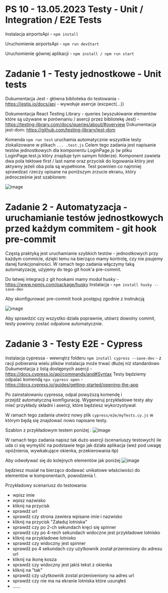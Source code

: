 # PS 10 - 13.05.2023 Testy - Unit / Integration / E2E Tests

Instalacja airportsApi - `npm install`

Uruchomienie airportsApi - `npm run devStart`

Uruchomienie gównej aplikacji - `npm install / npm run start`

# Zadanie 1 - Testy jednostkowe - Unit tests
Dukumentacja Jest - główna biblioteka do testowania - https://jestjs.io/docs/api - wywołuje asercje (excpect(...))

Dokumentacja React Testing Library - queries (wyszukiwanie elementów które są używane w porównaniu / asercji przez bibliotekę Jest) - https://testing-library.com/docs/queries/about/#overview
Dokumentacja jest-dom: https://github.com/testing-library/jest-dom

Komenda `npm run test` uruchamia automatycznie wszystkie testy zlokalizowane w plikach `... .test.js`
Celem tego zadania jest napisanie testów jednostkowych dla komponentu LoginPage.js (w pliku LoginPage.test.js który znajduje tym samym folderze). Komponent zawieta dwa pola tektowe first / last name oraz przycisk do logowania który jest aktywny jeżeli oba pola są wypełnione. Test powinien co najmniej sprawdzać rzeczy opisane na poniższym zrzucie ekranu, który jednocześnie jest szablonem:

![image](https://user-images.githubusercontent.com/9209826/168443422-c8d14082-e8f5-4892-b71f-7a8e52c07e4d.png)

# Zadanie 2 - Automatyzacja - uruchamianie testów jednostkowych przed każdym commitem - git hook pre-commit

Częstą praktyką jest uruchamianie szybkich testów - jednostkowych przy każdym commicie, dzięki temu na bierząco mamy kontrolę, czy nie psujemy danej funkcjonalności. W ramach tego zadania włączymy taką automatyzację, użyjemy do tego git hook'a pre-commit.

Do łatwej integracji z git hookami mamy moduł husky - https://www.npmjs.com/package/husky
Instalacja - `npm install husky --save-dev`

Aby skonfigurować pre-commit hook postępuj zgodnie z instrukcją

![image](https://user-images.githubusercontent.com/9209826/168445380-2201e9a0-b41b-4bc6-8e88-d17bc7eaed2d.png)

Aby sprawdzić czy wszystko działa poprawnie, utówrz dowolny commit, testy powinny zostać odpalone automatycznie.

# Zadanie 3 - Testy E2E - Cypress

Instalacja cypressa - wewnątrz folderu  `npm install cypress --save-dev` - z racji pobierania wielu plików instalacja może trwać dłużej niż standardowo
Dukumentacja z listą dostępnych asercji - https://docs.cypress.io/api/commands/and#Syntax
Testy będziemy odpalać komendą `npx cypress open` - https://docs.cypress.io/guides/getting-started/opening-the-app

Po zainstalowaniu cypressa, odpal powyższą komendę i przejdź automatyczną komfigurację. Wygeneruj przykładowe testy aby mieć przykłady składni i asercji, które będziesz wykorzystywał.

W ramach tego zadania utwórz nowy plik `cypress/e2e/myTests.cy.js` w którym będą się znajdować nowo napisane testy.

Szablon z przykładowym testem poniżej :
![image](https://user-images.githubusercontent.com/9209826/168445139-95826247-4a18-4cee-ac58-df0168387efd.png)

W ramach tego zadania napisz tak dużo asercji (scenariuszy testowych) ile uda ci się wymyślić na podstawie tego jak działa aplikacja (weź pod uwagę opóźnienia, wywkakujące okienka, przekierowania itp)

Aby odwoływać się do kolejnych elementów jak poniżej
![image](https://user-images.githubusercontent.com/9209826/168445203-c54a04d5-fdd4-4e5e-8b95-d684fba94f49.png)

będziesz musiał na bierząco dodawać unikatowe właściwości do elementów w komponentach, powodzenia !.

Przykładowy scenariusz do testowania:
- wpisz imie
- wpisz nazwisko
- kliknij na przycisk
- sprawdź url
- sprawdź czy strona zawiera wpisane imie i nazwisko
- kliknij na przycisk "Załaduj lotniska"
- sprawdź czy po 2-ch sekundach kręci się spinner
- sprawdź czy po 4-rech sekundach widoczne jest przykładowe lotnisko
- kliknij na przykladowe lotnisko
- sprawdź czy widoczny jest spinner
- sprawdź po 4 sekundach czy użytkownik został przeniesiony do adresu url
- kliknij na ikonę kosza
- sprawdź czy widoczny jest jakiś tekst z okienka
- kliknij na "tak"
- sprawdź czy użytkownik zostal przenioeniony na adres url
- sprawdź czy nie ma na ekranie lotniska które usunąłeś
- ......
